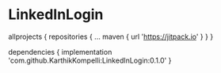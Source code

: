 # LinkedInLogin

allprojects {
repositories {
...
maven { 
url 'https://jitpack.io' 
}
}
}
  
  dependencies {
	        implementation 'com.github.KarthikKompelli:LinkedInLogin:0.1.0'
	}
